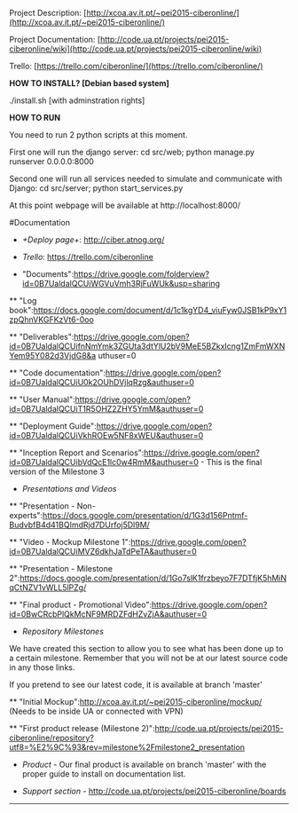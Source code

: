 Project Description: [http://xcoa.av.it.pt/~pei2015-ciberonline/](http://xcoa.av.it.pt/~pei2015-ciberonline/)

Project Documentation: [http://code.ua.pt/projects/pei2015-ciberonline/wiki](http://code.ua.pt/projects/pei2015-ciberonline/wiki)

Trello: [https://trello.com/ciberonline/](https://trello.com/ciberonline/)

**HOW TO INSTALL? [Debian based system]**

./install.sh [with adminstration rights]

**HOW TO RUN**

You need to run 2 python scripts at this moment.

First one will run the django server:
	cd src/web; python manage.py runserver 0.0.0.0:8000

Second one will run all services needed to simulate and communicate with Django:
	cd src/server; python start_services.py

At this point webpage will be available at http://localhost:8000/

#Documentation

* *+Deploy page+*: http://ciber.atnog.org/

* *Trello*: https://trello.com/ciberonline

* "Documents":https://drive.google.com/folderview?id=0B7UaldalQCUiWGVuVmh3RjFuWUk&usp=sharing

** "Log book":https://docs.google.com/document/d/1c1kgYD4_viuFyw0JSB1kP9xY1zpQhnVKGFKzVt6-0oo

** "Deliverables":https://drive.google.com/open?id=0B7UaldalQCUifnNmYmk3ZGUta3dtYlU2bV9MeE5BZkxIcng1ZmFmWXNYem95Y082d3VjdG8&a
uthuser=0

** "Code documentation":https://drive.google.com/open?id=0B7UaldalQCUiU0k2OUhDVjlqRzg&authuser=0

** "User Manual":https://drive.google.com/open?id=0B7UaldalQCUiT1R5OHZ2ZHY5YmM&authuser=0

** "Deployment Guide":https://drive.google.com/open?id=0B7UaldalQCUiVkhROEw5NF8xWEU&authuser=0

** "Inception Report and Scenarios":https://drive.google.com/open?id=0B7UaldalQCUibVdQcE1lc0w4RmM&authuser=0 - This is the final version of the Milestone 3

* *Presentations and Videos*
 
** "Presentation - Non-experts":https://docs.google.com/presentation/d/1G3d156Pntmf-BudvbfB4d41BQImdRjd7DUrfoj5Dl9M/

** "Video - Mockup Milestone 1":https://drive.google.com/open?id=0B7UaldalQCUiMVZ6dkhJaTdPeTA&authuser=0

** "Presentation - Milestone 2":https://docs.google.com/presentation/d/1Go7slK1frzbeyo7F7DTfjK5hMiNqCtNZV1vWLL5lPZg/

** "Final product - Promotional Video":https://drive.google.com/open?id=0BwCRcbPlQkMcNF9MRDZFdHZvZjA&authuser=0

* *Repository Milestones*

We have created this section to allow you to see what has been done up to a certain milestone.
Remember that you will not be at our latest source code in any those links.

If you pretend to see our latest code, it is available at branch 'master'

** "Initial Mockup":http://xcoa.av.it.pt/~pei2015-ciberonline/mockup/ (Needs to be inside UA or connected with VPN)

** "First product release (Milestone 2)":http://code.ua.pt/projects/pei2015-ciberonline/repository?utf8=%E2%9C%93&rev=milestone%2Fmilestone2_presentation

* *Product* - Our final product is available on branch 'master' with the proper guide to install on documentation list.

* *Support section* - http://code.ua.pt/projects/pei2015-ciberonline/boards

---
